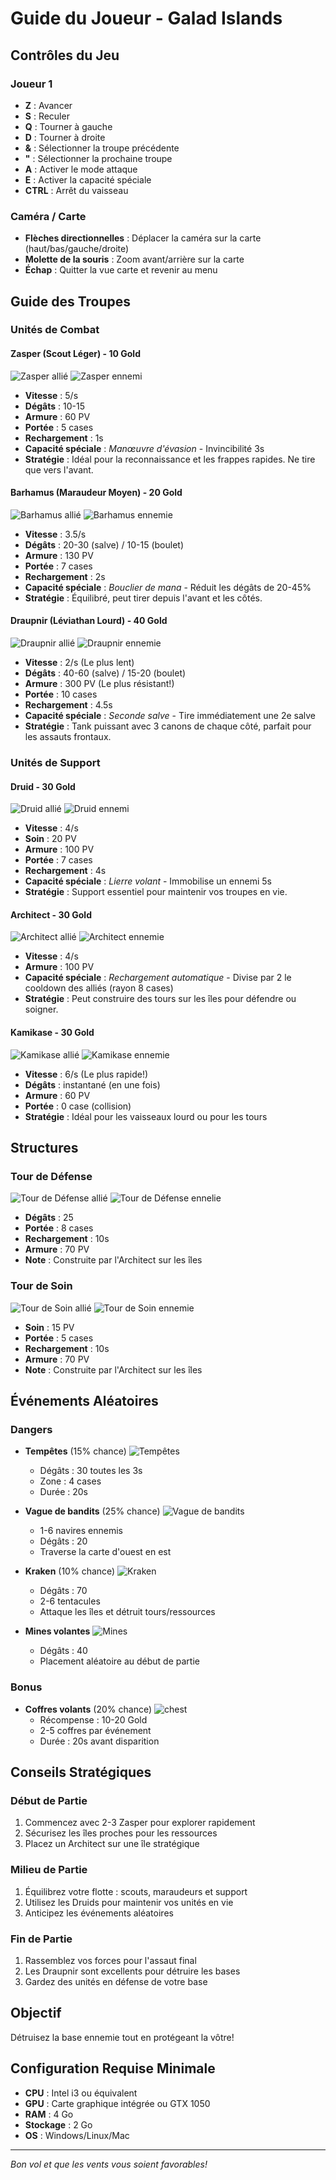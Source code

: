 # Guide du Joueur - Galad Islands

## Contrôles du Jeu

### Joueur 1
- **Z** : Avancer
- **S** : Reculer
- **Q** : Tourner à gauche
- **D** : Tourner à droite
- **&** : Sélectionner la troupe précédente
- **"** : Sélectionner la prochaine troupe
- **A** : Activer le mode attaque
- **E** : Activer la capacité spéciale
- **CTRL** : Arrêt du vaisseau

### Caméra / Carte
- **Flèches directionnelles** : Déplacer la caméra sur la carte (haut/bas/gauche/droite)
- **Molette de la souris** : Zoom avant/arrière sur la carte
- **Échap** : Quitter la vue carte et revenir au menu

## Guide des Troupes

### Unités de Combat

#### **Zasper** (Scout Léger) - 10 Gold
![Zasper allié](/assets/docs/units/ally/Scout.png)
![Zasper ennemi](/assets/docs/units/enemy/Scout.png)
- **Vitesse** : 5/s 
- **Dégâts** : 10-15
- **Armure** : 60 PV
- **Portée** : 5 cases
- **Rechargement** : 1s
- **Capacité spéciale** : _Manœuvre d'évasion_ - Invincibilité 3s
- **Stratégie** : Idéal pour la reconnaissance et les frappes rapides. Ne tire que vers l'avant.

#### **Barhamus** (Maraudeur Moyen) - 20 Gold
![Barhamus allié](/assets/docs/units/ally/Maraudeur.png)
![Barhamus ennemie](/assets/docs/units/enemy/Maraudeur.png)
- **Vitesse** : 3.5/s
- **Dégâts** : 20-30 (salve) / 10-15 (boulet)
- **Armure** : 130 PV
- **Portée** : 7 cases
- **Rechargement** : 2s
- **Capacité spéciale** : _Bouclier de mana_ - Réduit les dégâts de 20-45%
- **Stratégie** : Équilibré, peut tirer depuis l'avant et les côtés.

#### **Draupnir** (Léviathan Lourd) - 40 Gold
![Draupnir allié](/assets/docs/units/ally/Leviathan.png)
![Draupnir ennemie](/assets/docs/units/enemy/Leviathan.png)
- **Vitesse** : 2/s (Le plus lent)
- **Dégâts** : 40-60 (salve) / 15-20 (boulet)
- **Armure** : 300 PV (Le plus résistant!)
- **Portée** : 10 cases
- **Rechargement** : 4.5s
- **Capacité spéciale** : _Seconde salve_ - Tire immédiatement une 2e salve
- **Stratégie** : Tank puissant avec 3 canons de chaque côté, parfait pour les assauts frontaux.

### Unités de Support

#### **Druid** - 30 Gold
![Druid allié](/assets/docs/units/ally/Druid.png)
![Druid ennemi](/assets/docs/units/enemy/Druid.png)
- **Vitesse** : 4/s
- **Soin** : 20 PV
- **Armure** : 100 PV
- **Portée** : 7 cases
- **Rechargement** : 4s
- **Capacité spéciale** : _Lierre volant_ - Immobilise un ennemi 5s
- **Stratégie** : Support essentiel pour maintenir vos troupes en vie.

#### **Architect** - 30 Gold
![Architect allié](/assets/docs/units/ally/Architect.png)
![Architect ennemie](/assets/docs/units/enemy/Architect.png)
- **Vitesse** : 4/s
- **Armure** : 100 PV
- **Capacité spéciale** : _Rechargement automatique_ - Divise par 2 le cooldown des alliés (rayon 8 cases)
- **Stratégie** : Peut construire des tours sur les îles pour défendre ou soigner.

#### **Kamikase** - 30 Gold
![Kamikase allié](/assets/docs/units/ally/Kamikase.png)
![Kamikase ennemie](/assets/docs/units/enemy/kamikase.png)
- **Vitesse** : 6/s (Le plus rapide!)
- **Dégâts** : instantané (en une fois)
- **Armure** : 60 PV
- **Portée** : 0 case (collision)
- **Stratégie** : Idéal pour les vaisseaux lourd ou pour les tours

## Structures

### Tour de Défense
![Tour de Défense allié](/assets/sprites/buildings/ally/ally-defence-tower.png)
![Tour de Défense ennelie](/assets/sprites/buildings/enemy/enemy-heal-tower.png)
- **Dégâts** : 25
- **Portée** : 8 cases
- **Rechargement** : 10s
- **Armure** : 70 PV
- **Note** : Construite par l'Architect sur les îles

### Tour de Soin
![Tour de Soin allié](/assets/sprites/buildings/ally/ally-heal-tower.png)
![Tour de Soin ennemie](/assets/sprites/buildings/enemy/enemy-attack-tower.png)
- **Soin** : 15 PV
- **Portée** : 5 cases
- **Rechargement** : 10s
- **Armure** : 70 PV
- **Note** : Construite par l'Architect sur les îles

## Événements Aléatoires

### Dangers
- **Tempêtes** (15% chance)
![Tempêtes](/assets/event/tempete.png)
  - Dégâts : 30 toutes les 3s
  - Zone : 4 cases
  - Durée : 20s

- **Vague de bandits** (25% chance)
![Vague de bandits](/assets/event/pirate_ship.png)
  - 1-6 navires ennemis
  - Dégâts : 20
  - Traverse la carte d'ouest en est

- **Kraken** (10% chance)
![Kraken](/assets/event/kraken.png)
  - Dégâts : 70
  - 2-6 tentacules
  - Attaque les îles et détruit tours/ressources

- **Mines volantes**
![Mines](/assets/sprites/terrain/mine.png)
  - Dégâts : 40
  - Placement aléatoire au début de partie

### Bonus
- **Coffres volants** (20% chance)
![chest](/assets/event/chest_close.png)
  - Récompense : 10-20 Gold
  - 2-5 coffres par événement
  - Durée : 20s avant disparition

## Conseils Stratégiques

### Début de Partie
1. Commencez avec 2-3 Zasper pour explorer rapidement
2. Sécurisez les îles proches pour les ressources
3. Placez un Architect sur une île stratégique

### Milieu de Partie
1. Équilibrez votre flotte : scouts, maraudeurs et support
2. Utilisez les Druids pour maintenir vos unités en vie
3. Anticipez les événements aléatoires

### Fin de Partie
1. Rassemblez vos forces pour l'assaut final
2. Les Draupnir sont excellents pour détruire les bases
3. Gardez des unités en défense de votre base

## Objectif
Détruisez la base ennemie tout en protégeant la vôtre!

## Configuration Requise Minimale
- **CPU** : Intel i3 ou équivalent
- **GPU** : Carte graphique intégrée ou GTX 1050
- **RAM** : 4 Go
- **Stockage** : 2 Go
- **OS** : Windows/Linux/Mac

---
*Bon vol et que les vents vous soient favorables!*